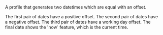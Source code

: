 A profile that generates two datetimes which are equal with an offset.

The first pair of dates have a positive offset.
The second pair of dates have a negative offset.
The third pair of dates have a working day offset.
The final date shows the 'now' feature, which is the current time.
